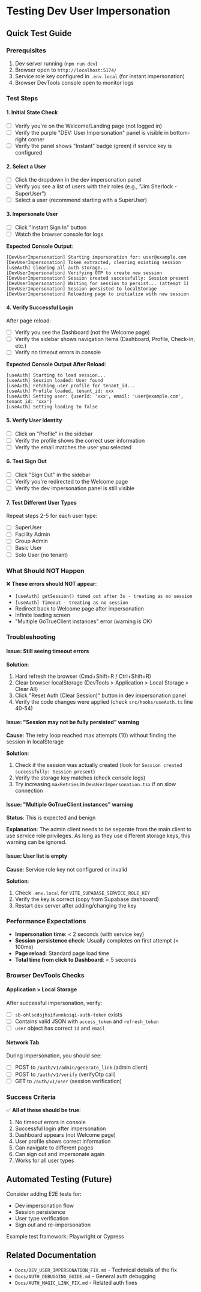 # Testing Dev User Impersonation

## Quick Test Guide

### Prerequisites
1. Dev server running (`npm run dev`)
2. Browser open to `http://localhost:5174/`
3. Service role key configured in `.env.local` (for instant impersonation)
4. Browser DevTools console open to monitor logs

### Test Steps

#### 1. Initial State Check
- [ ] Verify you're on the Welcome/Landing page (not logged in)
- [ ] Verify the purple "DEV: User Impersonation" panel is visible in bottom-right corner
- [ ] Verify the panel shows "Instant" badge (green) if service key is configured

#### 2. Select a User
- [ ] Click the dropdown in the dev impersonation panel
- [ ] Verify you see a list of users with their roles (e.g., "Jim Sherlock - SuperUser")
- [ ] Select a user (recommend starting with a SuperUser)

#### 3. Impersonate User
- [ ] Click "Instant Sign In" button
- [ ] Watch the browser console for logs

**Expected Console Output**:
```
[DevUserImpersonation] Starting impersonation for: user@example.com
[DevUserImpersonation] Token extracted, clearing existing session
[useAuth] Clearing all auth storage...
[DevUserImpersonation] Verifying OTP to create new session
[DevUserImpersonation] Session created successfully: Session present
[DevUserImpersonation] Waiting for session to persist... (attempt 1)
[DevUserImpersonation] Session persisted to localStorage
[DevUserImpersonation] Reloading page to initialize with new session
```

#### 4. Verify Successful Login
After page reload:

- [ ] Verify you see the Dashboard (not the Welcome page)
- [ ] Verify the sidebar shows navigation items (Dashboard, Profile, Check-in, etc.)
- [ ] Verify no timeout errors in console

**Expected Console Output After Reload**:
```
[useAuth] Starting to load session...
[useAuth] Session loaded: User found
[useAuth] Fetching user profile for tenant_id...
[useAuth] Profile loaded, tenant_id: xxx
[useAuth] Setting user: {userId: 'xxx', email: 'user@example.com', tenant_id: 'xxx'}
[useAuth] Setting loading to false
```

#### 5. Verify User Identity
- [ ] Click on "Profile" in the sidebar
- [ ] Verify the profile shows the correct user information
- [ ] Verify the email matches the user you selected

#### 6. Test Sign Out
- [ ] Click "Sign Out" in the sidebar
- [ ] Verify you're redirected to the Welcome page
- [ ] Verify the dev impersonation panel is still visible

#### 7. Test Different User Types
Repeat steps 2-5 for each user type:
- [ ] SuperUser
- [ ] Facility Admin
- [ ] Group Admin
- [ ] Basic User
- [ ] Solo User (no tenant)

### What Should NOT Happen

❌ **These errors should NOT appear**:
- `[useAuth] getSession() timed out after 3s - treating as no session`
- `[useAuth] Timeout - treating as no session`
- Redirect back to Welcome page after impersonation
- Infinite loading screen
- "Multiple GoTrueClient instances" error (warning is OK)

### Troubleshooting

#### Issue: Still seeing timeout errors
**Solution**:
1. Hard refresh the browser (Cmd+Shift+R / Ctrl+Shift+R)
2. Clear browser localStorage (DevTools > Application > Local Storage > Clear All)
3. Click "Reset Auth (Clear Session)" button in dev impersonation panel
4. Verify the code changes were applied (check `src/hooks/useAuth.ts` line 40-54)

#### Issue: "Session may not be fully persisted" warning
**Cause**: The retry loop reached max attempts (10) without finding the session in localStorage

**Solution**:
1. Check if the session was actually created (look for `Session created successfully: Session present`)
2. Verify the storage key matches (check console logs)
3. Try increasing `maxRetries` in `DevUserImpersonation.tsx` if on slow connection

#### Issue: "Multiple GoTrueClient instances" warning
**Status**: This is expected and benign

**Explanation**: The admin client needs to be separate from the main client to use service role privileges. As long as they use different storage keys, this warning can be ignored.

#### Issue: User list is empty
**Cause**: Service role key not configured or invalid

**Solution**:
1. Check `.env.local` for `VITE_SUPABASE_SERVICE_ROLE_KEY`
2. Verify the key is correct (copy from Supabase dashboard)
3. Restart dev server after adding/changing the key

### Performance Expectations

- **Impersonation time**: < 2 seconds (with service key)
- **Session persistence check**: Usually completes on first attempt (< 100ms)
- **Page reload**: Standard page load time
- **Total time from click to Dashboard**: < 5 seconds

### Browser DevTools Checks

#### Application > Local Storage
After successful impersonation, verify:
- [ ] `sb-ohlscdojhsifvnnkoiqi-auth-token` exists
- [ ] Contains valid JSON with `access_token` and `refresh_token`
- [ ] `user` object has correct `id` and `email`

#### Network Tab
During impersonation, you should see:
- [ ] POST to `/auth/v1/admin/generate_link` (admin client)
- [ ] POST to `/auth/v1/verify` (verifyOtp call)
- [ ] GET to `/auth/v1/user` (session verification)

### Success Criteria

✅ **All of these should be true**:
1. No timeout errors in console
2. Successful login after impersonation
3. Dashboard appears (not Welcome page)
4. User profile shows correct information
5. Can navigate to different pages
6. Can sign out and impersonate again
7. Works for all user types

## Automated Testing (Future)

Consider adding E2E tests for:
- Dev impersonation flow
- Session persistence
- User type verification
- Sign out and re-impersonation

Example test framework: Playwright or Cypress

## Related Documentation

- `Docs/DEV_USER_IMPERSONATION_FIX.md` - Technical details of the fix
- `Docs/AUTH_DEBUGGING_GUIDE.md` - General auth debugging
- `Docs/AUTH_MAGIC_LINK_FIX.md` - Related auth fixes

